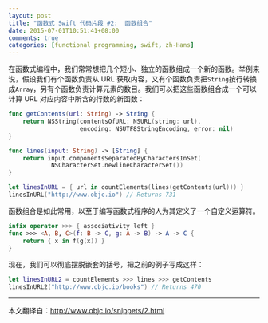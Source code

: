 ```yaml
---
layout: post
title: "函数式 Swift 代码片段 #2:  函数组合"
date: 2015-07-01T10:51:41+08:00
comments: true
categories: [functional programming, swift, zh-Hans]
---
```

在函数式编程中，我们常常想把几个短小、独立的函数组成一个新的函数。举例来说，假设我们有个函数负责从 URL 获取内容，又有个函数负责把`String`按行转换成`Array`，另有个函数负责计算元素的数目。我们可以把这些函数组合成一个可以计算 URL 对应内容中所含的行数的新函数：

```swift
func getContents(url: String) -> String {
    return NSString(contentsOfURL: NSURL(string: url),
                    encoding: NSUTF8StringEncoding, error: nil)
}

func lines(input: String) -> [String] {
    return input.componentsSeparatedByCharactersInSet(
            NSCharacterSet.newlineCharacterSet())
}

let linesInURL = { url in countElements(lines(getContents(url))) }
linesInURL("http://www.objc.io") // Returns 731
```

函数组合是如此常用，以至于编写函数式程序的人为其定义了一个自定义运算符。

```swift
infix operator >>> { associativity left }
func >>> <A, B, C>(f: B -> C, g: A -> B) -> A -> C {
    return { x in f(g(x)) }
}
```

现在，我们可以彻底摆脱嵌套的括号，把之前的例子写成这样：

```swift
let linesInURL2 = countElements >>> lines >>> getContents
linesInURL2("http://www.objc.io/books") // Returns 470
```

---
本文翻译自：http://www.objc.io/snippets/2.html
